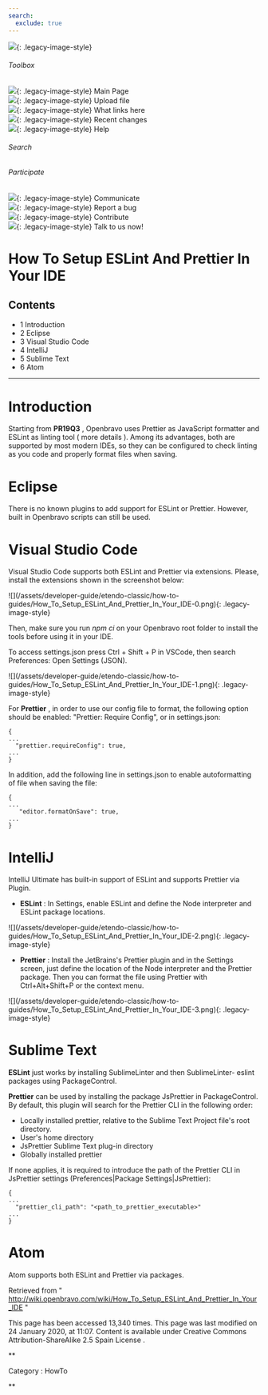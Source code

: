 ```yaml
---
search:
  exclude: true
---
```


![](skins/openbravo/images/social-blogs-sidebar-banner.png){: .legacy-image-style}

######  Toolbox

![](skins/openbravo/images/flecha1.jpg){: .legacy-image-style} Main Page  
![](skins/openbravo/images/flecha1.jpg){: .legacy-image-style} Upload file  
![](skins/openbravo/images/flecha1.jpg){: .legacy-image-style} What links here  
![](skins/openbravo/images/flecha1.jpg){: .legacy-image-style} Recent changes  
![](skins/openbravo/images/flecha1.jpg){: .legacy-image-style} Help  
  
  

######  Search

######  Participate

![](skins/openbravo/images/flecha1.jpg){: .legacy-image-style} Communicate  
![](skins/openbravo/images/flecha1.jpg){: .legacy-image-style} Report a bug  
![](skins/openbravo/images/flecha1.jpg){: .legacy-image-style} Contribute  
![](skins/openbravo/images/flecha1.jpg){: .legacy-image-style} Talk to us now!  

  

#  How To Setup ESLint And Prettier In Your IDE

##  Contents

  * 1  Introduction 
  * 2  Eclipse 
  * 3  Visual Studio Code 
  * 4  IntelliJ 
  * 5  Sublime Text 
  * 6  Atom 

  
---  
  
#  Introduction

Starting from **PR19Q3** , Openbravo uses Prettier as JavaScript formatter and
ESLint as linting tool (  more details  ). Among its advantages, both are
supported by most modern IDEs, so they can be configured to check linting as
you code and properly format files when saving.

#  Eclipse

There is no known plugins to add support for ESLint or Prettier. However,
built in Openbravo scripts can still be used.

#  Visual Studio Code

Visual Studio Code supports both ESLint and Prettier via extensions. Please,
install the extensions shown in the screenshot below:

![](/assets/developer-guide/etendo-classic/how-to-
guides/How_To_Setup_ESLint_And_Prettier_In_Your_IDE-0.png){: .legacy-image-style}

Then, make sure you run _npm ci_ on your Openbravo root folder to install the
tools before using it in your IDE.

To access settings.json press Ctrl + Shift + P in VSCode, then search
Preferences: Open Settings (JSON).

![](/assets/developer-guide/etendo-classic/how-to-
guides/How_To_Setup_ESLint_And_Prettier_In_Your_IDE-1.png){: .legacy-image-style}

For **Prettier** , in order to use our config file to format, the following
option should be enabled: "Prettier: Require Config", or in settings.json:

    
    
    {
    ...
      "prettier.requireConfig": true,
    ...
    }

In addition, add the following line in settings.json to enable autoformatting
of file when saving the file:

    
    
    {
    ...
       "editor.formatOnSave": true,
    ...
    }

#  IntelliJ

IntelliJ Ultimate has built-in support of ESLint and supports Prettier via
Plugin.

  * **ESLint** : In Settings, enable ESLint and define the Node interpreter and ESLint package locations. 

![](/assets/developer-guide/etendo-classic/how-to-
guides/How_To_Setup_ESLint_And_Prettier_In_Your_IDE-2.png){: .legacy-image-style}

  * **Prettier** : Install the JetBrains's Prettier plugin and in the Settings screen, just define the location of the Node interpreter and the Prettier package. Then you can format the file using Prettier with Ctrl+Alt+Shift+P or the context menu. 

![](/assets/developer-guide/etendo-classic/how-to-
guides/How_To_Setup_ESLint_And_Prettier_In_Your_IDE-3.png){: .legacy-image-style}

#  Sublime Text

**ESLint** just works by installing SublimeLinter and then SublimeLinter-
eslint packages using PackageControl.

**Prettier** can be used by installing the package JsPrettier in
PackageControl. By default, this plugin will search for the Prettier CLI in
the following order:

  * Locally installed prettier, relative to the Sublime Text Project file's root directory. 
  * User's home directory 
  * JsPrettier Sublime Text plug-in directory 
  * Globally installed prettier 

If none applies, it is required to introduce the path of the Prettier CLI in
JsPrettier settings (Preferences|Package Settings|JsPrettier):

    
    
    {
    ...
      "prettier_cli_path": "<path_to_prettier_executable>"
    ...
    }

#  Atom

Atom supports both ESLint and Prettier via packages.

Retrieved from "
http://wiki.openbravo.com/wiki/How_To_Setup_ESLint_And_Prettier_In_Your_IDE  "

This page has been accessed 13,340 times. This page was last modified on 24
January 2020, at 11:07. Content is available under  Creative Commons
Attribution-ShareAlike 2.5 Spain License  .

  
**

Category  :  HowTo

**

